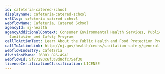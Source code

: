 ```yaml
---
id: cafeteria-catered-school
displayname: cafeteria-catered-school
urlSlug: cafeteria-catered-school
webflowName: Cafeteria, Catered School
agencyId: nj-health
agencyAdditionalContext: Consumer Environmental Health Services, Public Health
  Sanitation and Safety Program
callToActionText: Learn About the Public Health and Food Protection Program
callToActionLink: http://nj.gov/health/ceohs/sanitation-safety/general-sanitation/
webflowIndustry: Cafeteria
divisionPhone: (609) 826-4941
webflowId: 5f77293c6f3d8d8dfc75ef30
licenseCertificationClassification: LICENSE
---
```


